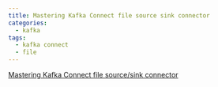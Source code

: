 ```yaml
---
title: Mastering Kafka Connect file source sink connector
categories:
  - kafka
tags: 
  - kafka connect
  - file
---
```


[Mastering Kafka Connect file source/sink connector](https://joel-hanson.medium.com/configuring-kafka-connector-with-docker-a-step-by-step-guide-249e3d4b4a27)

